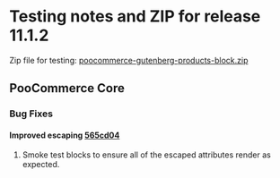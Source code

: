 # Testing notes and ZIP for release 11.1.2

Zip file for testing: [poocommerce-gutenberg-products-block.zip](https://github.com/poocommerce/poocommerce-blocks/files/12742332/poocommerce-gutenberg-products-block.zip)

## PooCommerce Core

### Bug Fixes

#### Improved escaping [565cd04](https://github.com/poocommerce/poocommerce-blocks/commit/565cd0461dbcc21fa04f77a736da443fc56a054d)

1. Smoke test blocks to ensure all of the escaped attributes render as expected.
